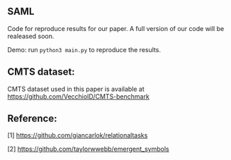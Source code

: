 ## SAML

Code for reproduce results for our paper. A full version of our code will be realeased soon.

Demo: run `python3 main.py` to reproduce the results.

## CMTS dataset:

CMTS dataset used in this paper is available at https://github.com/VecchioID/CMTS-benchmark

## Reference: 
[1] https://github.com/giancarlok/relationaltasks

[2] https://github.com/taylorwwebb/emergent_symbols